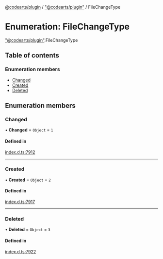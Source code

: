 [@codearts/plugin](../README.md) / ["@codearts/plugin"](../modules/_codearts_plugin_.md) / FileChangeType

# Enumeration: FileChangeType

["@codearts/plugin"](../modules/_codearts_plugin_.md).FileChangeType

## Table of contents

### Enumeration members

- [Changed](codearts_plugin_.FileChangeType.md#changed)
- [Created](codearts_plugin_.FileChangeType.md#created)
- [Deleted](codearts_plugin_.FileChangeType.md#deleted)

## Enumeration members

### Changed

• **Changed** = `Object` = `1`

#### Defined in

[index.d.ts:7912](https://github.com/huaweicloud/cloudide-plugin-api/blob/03c74e5/index.d.ts#L7912)

___

### Created

• **Created** = `Object` = `2`

#### Defined in

[index.d.ts:7917](https://github.com/huaweicloud/cloudide-plugin-api/blob/03c74e5/index.d.ts#L7917)

___

### Deleted

• **Deleted** = `Object` = `3`

#### Defined in

[index.d.ts:7922](https://github.com/huaweicloud/cloudide-plugin-api/blob/03c74e5/index.d.ts#L7922)
